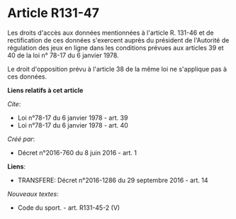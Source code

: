 # Article R131-47

Les droits d'accès aux données mentionnées à l'article R. 131-46 et de rectification de ces données s'exercent auprès du
président de l'Autorité de régulation des jeux en ligne dans les conditions prévues aux articles 39 et 40 de la loi n° 78-17
du 6 janvier 1978. 

Le droit d'opposition prévu à l'article 38 de la même loi ne s'applique pas à ces données.

**Liens relatifs à cet article**

_Cite_:

  - Loi n°78-17 du 6 janvier 1978 - art. 39
  - Loi n°78-17 du 6 janvier 1978 - art. 40

_Créé par_:

  - Décret n°2016-760 du 8 juin 2016 - art. 1

**Liens**:

  - TRANSFERE: Décret n°2016-1286 du 29 septembre 2016 - art. 14

_Nouveaux textes_:

  - Code du sport. - art. R131-45-2 (V)
